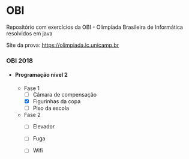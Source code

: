 # OBI
Repositório com exercícios da OBI - Olimpíada Brasileira de Informática resolvidos em java

Site da prova: https://olimpiada.ic.unicamp.br

### OBI 2018
  - #### Programação nível 2
    - Fase 1
      - [ ] Câmara de compensação
      - [x] Figurinhas da copa
      - [ ] Piso da escola
    - Fase 2
      - [ ] Elevador
      - [ ] Fuga
      - [ ] Wifi
      
